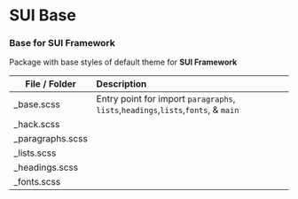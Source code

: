 # SUI Base

### Base for SUI Framework

Package with base styles of default theme for **SUI Framework**

| File / Folder  | Description |
|--------------|:-------------|
| _base.scss        | Entry point for import `paragraphs`, `lists`,`headings`,`lists`,`fonts`, & `main` |
| _hack.scss        |  |
| _paragraphs.scss  |  |
| _lists.scss       |  |
| _headings.scss    |  |
| _fonts.scss       |  |
